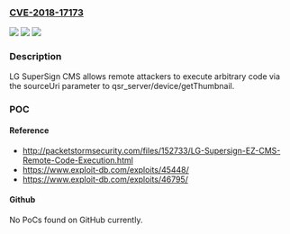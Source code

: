 ### [CVE-2018-17173](https://cve.mitre.org/cgi-bin/cvename.cgi?name=CVE-2018-17173)
![](https://img.shields.io/static/v1?label=Product&message=n%2Fa&color=blue)
![](https://img.shields.io/static/v1?label=Version&message=n%2Fa&color=blue)
![](https://img.shields.io/static/v1?label=Vulnerability&message=n%2Fa&color=brighgreen)

### Description

LG SuperSign CMS allows remote attackers to execute arbitrary code via the sourceUri parameter to qsr_server/device/getThumbnail.

### POC

#### Reference
- http://packetstormsecurity.com/files/152733/LG-Supersign-EZ-CMS-Remote-Code-Execution.html
- https://www.exploit-db.com/exploits/45448/
- https://www.exploit-db.com/exploits/46795/

#### Github
No PoCs found on GitHub currently.

